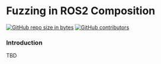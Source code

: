 # Fuzzing in ROS2 Composition

[![GitHub repo size in bytes](https://img.shields.io/github/repo-size/rosin-project/ros2_fuzz.svg)](https://github.com/rosin-project/ros2_fuzz)
[![GitHub contributors](https://img.shields.io/github/contributors/rosin-project/ros2_fuzz.svg)](https://GitHub.com/rosin-project/ros2_fuzz/graphs/contributors/)

### Introduction
TBD
